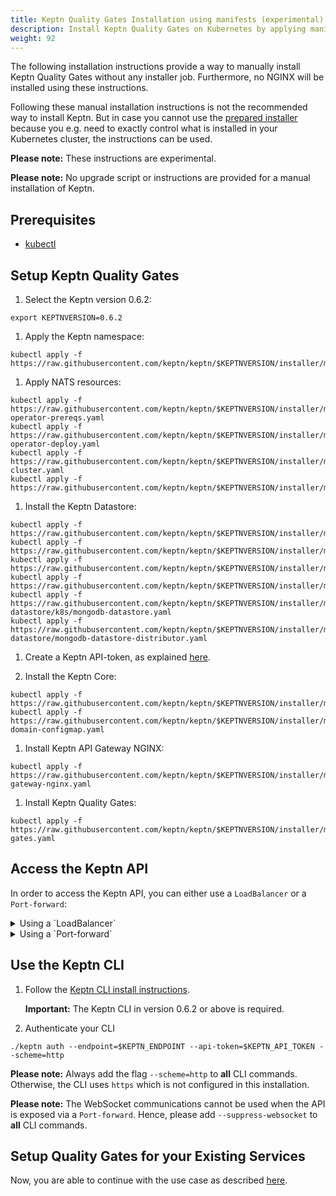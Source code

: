 ```yaml
---
title: Keptn Quality Gates Installation using manifests (experimental)
description: Install Keptn Quality Gates on Kubernetes by applying manifests with kubectl
weight: 92
---
```


The following installation instructions provide a way to manually install Keptn Quality Gates without any installer job. Furthermore, no NGINX will be installed using these instructions.

Following these manual installation instructions is not the recommended way to install Keptn.
But in case you cannot use the [prepared installer](../../installation/setup-keptn/) because you e.g. need to exactly control what is installed in your Kubernetes cluster, the instructions can be used.

**Please note:** These instructions are experimental.

**Please note:** No upgrade script or instructions are provided for a manual installation of Keptn.

## Prerequisites
- [kubectl](https://kubernetes.io/docs/tasks/tools/install-kubectl/)

## Setup Keptn Quality Gates

1. Select the Keptn version 0.6.2:
```console
export KEPTNVERSION=0.6.2
```

1. Apply the Keptn namespace:
```console
kubectl apply -f https://raw.githubusercontent.com/keptn/keptn/$KEPTNVERSION/installer/manifests/keptn/namespace.yaml
```

1. Apply NATS resources:
```console
kubectl apply -f https://raw.githubusercontent.com/keptn/keptn/$KEPTNVERSION/installer/manifests/nats/nats-operator-prereqs.yaml
kubectl apply -f https://raw.githubusercontent.com/keptn/keptn/$KEPTNVERSION/installer/manifests/nats/nats-operator-deploy.yaml
kubectl apply -f https://raw.githubusercontent.com/keptn/keptn/$KEPTNVERSION/installer/manifests/nats/nats-cluster.yaml
kubectl apply -f https://raw.githubusercontent.com/keptn/keptn/$KEPTNVERSION/installer/manifests/keptn/rbac.yaml
```

1. Install the Keptn Datastore:
```console
kubectl apply -f https://raw.githubusercontent.com/keptn/keptn/$KEPTNVERSION/installer/manifests/logging/namespace.yaml
kubectl apply -f https://raw.githubusercontent.com/keptn/keptn/$KEPTNVERSION/installer/manifests/logging/mongodb/pvc.yaml
kubectl apply -f https://raw.githubusercontent.com/keptn/keptn/$KEPTNVERSION/installer/manifests/logging/mongodb/deployment.yaml
kubectl apply -f https://raw.githubusercontent.com/keptn/keptn/$KEPTNVERSION/installer/manifests/logging/mongodb/svc.yaml
kubectl apply -f https://raw.githubusercontent.com/keptn/keptn/$KEPTNVERSION/installer/manifests/logging/mongodb-datastore/k8s/mongodb-datastore.yaml
kubectl apply -f https://raw.githubusercontent.com/keptn/keptn/$KEPTNVERSION/installer/manifests/logging/mongodb-datastore/mongodb-datastore-distributor.yaml
```

1. Create a Keptn API-token, as explained [here](../api_token/#create-api-token).


1. Install the Keptn Core:
```console
kubectl apply -f https://raw.githubusercontent.com/keptn/keptn/$KEPTNVERSION/installer/manifests/keptn/core.yaml
kubectl apply -f https://raw.githubusercontent.com/keptn/keptn/$KEPTNVERSION/installer/manifests/keptn/keptn-domain-configmap.yaml
```

1. Install Keptn API Gateway NGINX:
```console
kubectl apply -f https://raw.githubusercontent.com/keptn/keptn/$KEPTNVERSION/installer/manifests/keptn/api-gateway-nginx.yaml
```

1. Install Keptn Quality Gates:
```console
kubectl apply -f https://raw.githubusercontent.com/keptn/keptn/$KEPTNVERSION/installer/manifests/keptn/quality-gates.yaml
```

## Access the Keptn API
In order to access the Keptn API, you can either use a `LoadBalancer` or a `Port-forward`:

  <details><summary>Using a `LoadBalancer`</summary>
  <p>

  Expose the Keptn API by patching the service `api-gateway-nginx` :
  ```console
  kubectl patch svc api-gateway-nginx -n keptn -p '{"spec": {"type": "LoadBalancer"}}'
  ```

  Query the IP 
  ```console
  export KEPTN_ENDPOINT=http://$(kubectl get svc api-gateway-nginx -n keptn -ojsonpath='{.status.loadBalancer.ingress[0].ip}')
  ```
  or the hostname (for EKS)
  ```console
  export KEPTN_ENDPOINT=http://$(kubectl get svc api-gateway-nginx -n keptn -ojsonpath='{.status.loadBalancer.ingress[0].hostname}')
  ```
  
  </p>
  </details>

  <details><summary>Using a `Port-forward`</summary>
  <p>

  Make a port-forward with:
  ```console
  kubectl port-forward svc/api-gateway-nginx -n keptn 8080:80
  ```

  ```console
  export KEPTN_ENDPOINT=http://localhost:8080
  ```
  
  </p>
  </details>

## Use the Keptn CLI

1. Follow the [Keptn CLI install instructions](../../installation/setup-keptn/#install-keptn-cli). 

    **Important:** The Keptn CLI in version 0.6.2 or above is required.

1. Authenticate your CLI
```
./keptn auth --endpoint=$KEPTN_ENDPOINT --api-token=$KEPTN_API_TOKEN --scheme=http
```

**Please note:** Always add the flag `--scheme=http` to **all** CLI commands. Otherwise, the CLI uses `https` which is not configured in this installation. 

**Please note:** The WebSocket communications cannot be used when the API is exposed via a `Port-forward`. Hence, please add `--suppress-websocket` to **all** CLI commands.

## Setup Quality Gates for your Existing Services

Now, you are able to continue with the use case as described [here](../../usecases/quality-gates).
